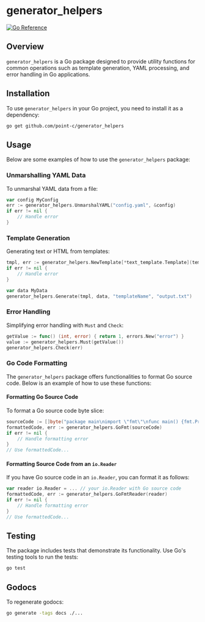 # generator_helpers

[![Go Reference](https://img.shields.io/badge/godoc-reference-%23007d9c.svg)](https://point-c.github.io/generator_helpers)

## Overview

`generator_helpers` is a Go package designed to provide utility functions for common operations such as template generation, YAML processing, and error handling in Go applications.

## Installation

To use `generator_helpers` in your Go project, you need to install it as a dependency:

```bash
go get github.com/point-c/generator_helpers
```

## Usage

Below are some examples of how to use the `generator_helpers` package:

### Unmarshalling YAML Data

To unmarshal YAML data from a file:

```go
var config MyConfig
err := generator_helpers.UnmarshalYAML("config.yaml", &config)
if err != nil {
    // Handle error
}
```

### Template Generation

Generating text or HTML from templates:

```go
tmpl, err := generator_helpers.NewTemplate[*text_template.Template](templateFS, funcs)
if err != nil {
    // Handle error
}

var data MyData
generator_helpers.Generate(tmpl, data, "templateName", "output.txt")
```

### Error Handling

Simplifying error handling with `Must` and `Check`:

```go
getValue := func() (int, error) { return 1, errors.New("error") }
value := generator_helpers.Must(getValue())
generator_helpers.Check(err)
```

### Go Code Formatting

The `generator_helpers` package offers functionalities to format Go source code. Below is an example of how to use these functions:

#### Formatting Go Source Code

To format a Go source code byte slice:

```go
sourceCode := []byte("package main\nimport \"fmt\"\nfunc main() {fmt.Println(\"hello world\")}")
formattedCode, err := generator_helpers.GoFmt(sourceCode)
if err != nil {
    // Handle formatting error
}
// Use formattedCode...
```

#### Formatting Source Code from an `io.Reader`

If you have Go source code in an `io.Reader`, you can format it as follows:

```go
var reader io.Reader = ... // your io.Reader with Go source code
formattedCode, err := generator_helpers.GoFmtReader(reader)
if err != nil {
    // Handle formatting error
}
// Use formattedCode...
```

## Testing

The package includes tests that demonstrate its functionality. Use Go's testing tools to run the tests:

```bash
go test
```

## Godocs

To regenerate godocs:

```bash
go generate -tags docs ./...
```

